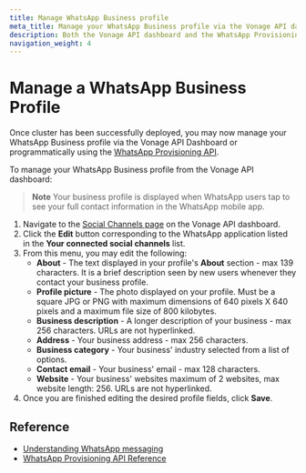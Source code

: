 ```yaml
---
title: Manage WhatsApp Business profile
meta_title: Manage your WhatsApp Business profile via the Vonage API dashboard or the WhatsApp Provisioning API. 
description: Both the Vonage API dashboard and the WhatsApp Provisioning API allow you to manage your WhatsApp Business profile. 
navigation_weight: 4
---
```


# Manage a WhatsApp Business Profile

Once cluster has been successfully deployed, you may now manage your WhatsApp Business profile via the Vonage API Dashboard or programmatically using the [WhatsApp Provisioning API](/api/whatsapp-provisioning).

To manage your WhatsApp Business profile from the Vonage API dashboard:

> **Note** Your business profile is displayed when WhatsApp users tap to see your full contact information in the WhatsApp mobile app.

1. Navigate to the [Social Channels page](https://dashboard.nexmo.com/messages/social-channels) on the Vonage API dashboard.
2. Click the **Edit** button corresponding to the WhatsApp application listed in the **Your connected social channels** list.
3. From this menu, you may edit the following:
    * **About** - The text displayed in your profile's **About** section - max 139 characters. It is a brief description seen by new users whenever they contact your business profile.
    * **Profile picture** - The photo displayed on your profile. Must be a square JPG or PNG with maximum dimensions of 640 pixels X 640 pixels and a maximum file size of 800 kilobytes.
    * **Business description** - A longer description of your business - max 256 characters. URLs are not hyperlinked.
    * **Address** - Your business address - max 256 characters.
    * **Business category** - Your business' industry selected from a list of options.
    * **Contact email** - Your business' email - max 128 characters.
    * **Website** - Your business' websites maximum of 2 websites, max website length: 256. URLs are not hyperlinked.
4. Once you are finished editing the desired profile fields, click **Save**.

## Reference

* [Understanding WhatsApp messaging](/messages/concepts/whatsapp)
* [WhatsApp Provisioning API Reference](/api/whatsapp-provisioning)
